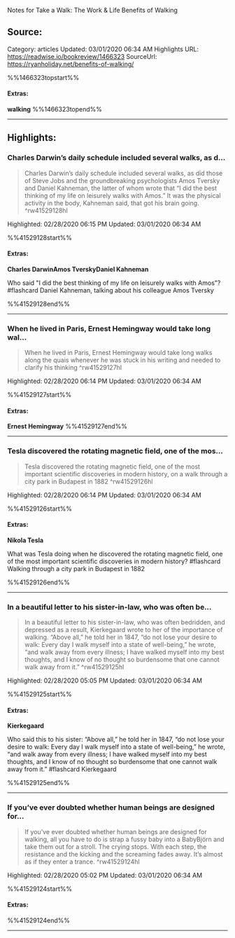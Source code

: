 Notes for Take a Walk: The Work & Life Benefits of Walking

## Source:
Category: articles
Updated: 03/01/2020 06:34 AM
Highlights URL: https://readwise.io/bookreview/1466323
SourceUrl: https://ryanholiday.net/benefits-of-walking/

%%1466323topstart%%
#### Extras:
**walking**
%%1466323topend%%


 
-----
 ## Highlights:

### Charles Darwin’s daily schedule included several walks, as d...
>Charles Darwin’s daily schedule included several walks, as did those of Steve Jobs and the groundbreaking psychologists Amos Tversky and Daniel Kahneman, the latter of whom wrote that “I did the best thinking of my life on leisurely walks with Amos.” It was the physical activity in the body, Kahneman said, that got his brain going. ^rw41529128hl


Highlighted: 02/28/2020 06:15 PM
Updated: 03/01/2020 06:34 AM

%%41529128start%%
#### Extras:
**Charles Darwin****Amos Tversky****Daniel Kahneman**

Who said "I did the best thinking of my life on leisurely walks with Amos"? #flashcard 
Daniel Kahneman, talking about his colleague Amos Tversky
<!--ID: 1612593722002-->


%%41529128end%%



------

### When he lived in Paris, Ernest Hemingway would take long wal...
>When he lived in Paris, Ernest Hemingway would take long walks along the quais whenever he was stuck in his writing and needed to clarify his thinking ^rw41529127hl


Highlighted: 02/28/2020 06:14 PM
Updated: 03/01/2020 06:34 AM

%%41529127start%%
#### Extras:
**Ernest Hemingway**
%%41529127end%%



------

### Tesla discovered the rotating magnetic field, one of the mos...
>Tesla discovered the rotating magnetic field, one of the most important scientific discoveries in modern history, on a walk through a city park in Budapest in 1882 ^rw41529126hl


Highlighted: 02/28/2020 06:14 PM
Updated: 03/01/2020 06:34 AM

%%41529126start%%
#### Extras:
**Nikola Tesla**

What was Tesla doing when he discovered the rotating magnetic field, one of the most important scientific discoveries in modern history? #flashcard 
Walking through a city park in Budapest in 1882
<!--ID: 1612593722011-->


%%41529126end%%



------

### In a beautiful letter to his sister-in-law, who was often be...
>In a beautiful letter to his sister-in-law, who was often bedridden, and depressed as a result, Kierkegaard wrote to her of the importance of walking. “Above all,” he told her in 1847, “do not lose your desire to walk: Every day I walk myself into a state of well-being,” he wrote, “and walk away from every illness; I have walked myself into my best thoughts, and I know of no thought so burdensome that one cannot walk away from it.” ^rw41529125hl


Highlighted: 02/28/2020 05:05 PM
Updated: 03/01/2020 06:34 AM

%%41529125start%%
#### Extras:
**Kierkegaard**


Who said this to his sister: “Above all,” he told her in 1847, “do not lose your desire to walk: Every day I walk myself into a state of well-being,” he wrote, “and walk away from every illness; I have walked myself into my best thoughts, and I know of no thought so burdensome that one cannot walk away from it.” #flashcard 
Kierkegaard
<!--ID: 1612593722020-->


%%41529125end%%



------

### If you’ve ever doubted whether human beings are designed for...
>If you’ve ever doubted whether human beings are designed for walking, all you have to do is strap a fussy baby into a BabyBjörn and take them out for a stroll. The crying stops. With each step, the resistance and the kicking and the screaming fades away. It’s almost as if they enter a trance. ^rw41529124hl


Highlighted: 02/28/2020 05:02 PM
Updated: 03/01/2020 06:34 AM

%%41529124start%%
#### Extras:

%%41529124end%%



------

